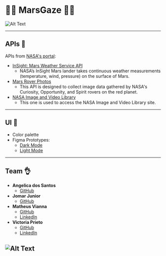 # :man_astronaut: MarsGaze :woman_astronaut:
 ![Alt Text](https://media1.giphy.com/media/13cxHLqRer5q6s/giphy.gif)

---
## APIs :rocket:
APIs from [NASA's portal](https://api.nasa.gov/):
- [InSight: Mars Weather Service API](https://mars.nasa.gov/insight/weather/)
  - NASA’s InSight Mars lander takes continuous weather measurements (temperature, wind, pressure) on the surface of Mars.
- [Mars Rover Photos](https://github.com/chrisccerami/mars-photo-api)
  - This API is designed to collect image data gathered by NASA's Curiosity, Opportunity, and Spirit rovers on the red planet.
- [NASA Image and Video Library](https://images.nasa.gov/docs/images.nasa.gov_api_docs.pdf)
  - This one is used to access the NASA Image and Video Library site.

---
## UI :art:	
- Color palette
- Figma Prototypes:
  - [Dark Mode](https://www.figma.com/proto/ZlJ43LXIljbmLhnnS8r2kA/Mars-Gaze---Dark?node-id=217%3A123&scaling=min-zoom)
  - [Light Mode](https://www.figma.com/proto/itTnJHfg1oEAI2AnQDQ4qd/MarsGaze---Light?node-id=2%3A290&scaling=min-zoom)
  
---
## Team :ok_hand:
- **Angelica dos Santos**
  - [GitHub](https://github.com/angelcomp)
- **Jomar Junior**
  - [GitHub](https://github.com/thinkaboutmin)
- **Matheus Vianna**
  - [GitHub](https://github.com/matheusvianna95)
  - [LinkedIn](https://www.linkedin.com/in/matheus-vianna/)
- **Victoria Prieto**
  - [GitHub](https://github.com/VicPrieto)
  - [LinkedIn](https://www.linkedin.com/in/vict%C3%B3ria-gamarano-prieto-32935a161/)
  
  
 ## ![Alt Text](https://media1.giphy.com/media/YP258EkezKv5RSPGRI/giphy.gif)
